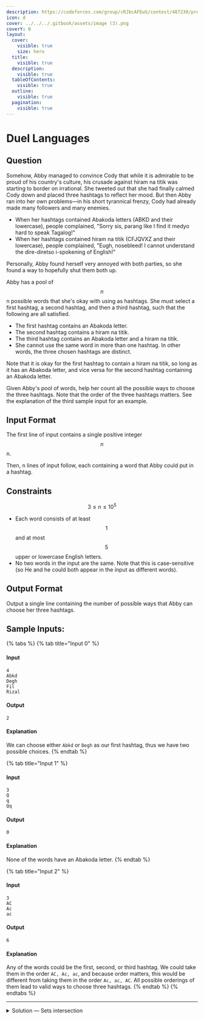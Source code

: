 ```yaml
---
description: https://codeforces.com/group/cRJbcAFEwS/contest/487230/problem/D
icon: d
cover: ../../../.gitbook/assets/image (3).png
coverY: 0
layout:
  cover:
    visible: true
    size: hero
  title:
    visible: true
  description:
    visible: true
  tableOfContents:
    visible: true
  outline:
    visible: true
  pagination:
    visible: true
---
```


# Duel Languages

## Question

Somehow, Abby managed to convince Cody that while it is admirable to be proud of his country's culture, his crusade against hiram na titik was starting to border on irrational. She tweeted out that she had finally calmed Cody down and placed three hashtags to reflect her mood. But then Abby ran into her own problems—in his short tyrannical frenzy, Cody had already made many followers and many enemies.

* When her hashtags contained Abakoda letters (ABKD and their lowercase), people complained, "Sorry sis, parang like I find it medyo hard to speak Tagalog!"
* When her hashtags contained hiram na titik (CFJQVXZ and their lowercase), people complained, "Eugh, nosebleed! I cannot understand the dire-diretso i-spokening of English!"

Personally, Abby found herself very annoyed with both parties, so she found a way to hopefully shut them both up.

Abby has a pool of $$n$$n possible words that she's okay with using as hashtags. She must select a first hashtag, a second hashtag, and then a third hashtag, such that the following are all satisfied.

* The first hashtag contains an Abakoda letter.
* The second hashtag contains a hiram na titik.
* The third hashtag contains an Abakoda letter and a hiram na titik.
* She cannot use the same word in more than one hashtag. In other words, the three chosen hashtags are distinct.

Note that it is okay for the first hashtag to contain a hiram na titik, so long as it has an Abakoda letter, and vice versa for the second hashtag containing an Abakoda letter.

Given Abby's pool of words, help her count all the possible ways to choose the three hashtags. Note that the order of the three hashtags matters. See the explanation of the third sample input for an example.

## Input Format

The first line of input contains a single positive integer $$n$$<kbd>n</kbd>.

Then, <kbd>n</kbd> lines of input follow, each containing a word that Abby could put in a hashtag.

## Constraints

$$
3 \le n \le 10^5
$$

* Each word consists of at least $$1$$ and at most $$5$$ upper or lowercase English letters.
* No two words in the input are the same. Note that this is case-sensitive (so He and he could both appear in the input as different words).

## Output Format

Output a single line containing the number of possible ways that Abby can choose her three hashtags.

## Sample Inputs:

{% tabs %}
{% tab title="Input 0" %}
#### Input

```
4
Abkd
Degh
Fil
Rizal
```

#### Output

```
2
```

#### Explanation

We can choose either `Abkd` or `Degh` as our first hashtag, thus we have two possible choices.
{% endtab %}

{% tab title="Input 1" %}
#### Input

```
3
Q
q
Qq
```

#### Output

```
0
```

#### Explanation

None of the words have an Abakoda letter.
{% endtab %}

{% tab title="Input 2" %}
#### Input

```
3
AC
Ac
ac
```

#### Output

```
6
```

#### Explanation

Any of the words could be the first, second, or third hashtag. We could take them in the order `AC, Ac, ac`, and because order matters, this would be different from taking them in the order `Ac, ac, AC`. All possible orderings of them lead to valid ways to choose three hashtags.
{% endtab %}
{% endtabs %}

***

<details>

<summary>Solution — Sets intersection</summary>

Here are all the patterns that match with the original problem's requirements, as well as how much each case contributes to the total count.

1. a\_only h\_only both&#x20;
   * a \* h \* b
2. a\_only both both
   * a \* b \* (b - 1)
3. both h\_only both&#x20;
   * b \* h \* (b - 1)
4. both both both
   * b \* (b - 1) × (b - 2)

Here's the solution for now:

```python
def has_a_letter(word, letters):
    return any(c.upper() in letters for c in word)

abakoda = 'ABKD'
hiram = 'CFJQVXZ'

n = int(input())
a, h, b = 0, 0, 0

for _ in range(n):
    word = input()
    has_abakoda = has_a_letter(word, abakoda)
    has_hiram = has_a_letter(word, hiram)
    if has_abakoda and not has_hiram:
        a += 1
    elif not has_abakoda and has_hiram:
        h += 1
    elif has_abakoda and has_hiram:
        b += 1

total = 0
'''
Here are all the patterns that match with the original problem's requirements, as well as how much each case
contributes to the total count.

• #a_only #h_only #both
    ◦ a * h * b
• #a_only #both #both
    ◦ a * b * (b - 1)
• #both #h_only #both
    ◦ b * h * (b - 1)
• #both #both #both
    ◦ b * (b - 1) × (b - 2)
'''
total += a * h * b
total += a * b * (b-1)
total += b * h * (b-1)
total += b * (b-1) * (b-2)
print(total)
```

</details>

